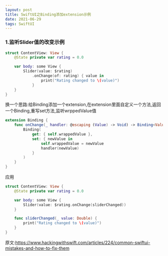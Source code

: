 ```yaml
---
layout: post
title: SwiftUI之Binding添加extension示例
date: 2021-06-29
tags: SwiftUI
---
```


### 1.监听Slider值的改变示例
```swift
struct ContentView: View {
    @State private var rating = 0.0

    var body: some View {
        Slider(value: $rating)
            .onChange(of: rating) { value in
                print("Rating changed to \(value)")
            }
    }
}
```

换一个思路:给Binding添加一个extension,在extension里面自定义一个方法,返回一个Binding,重写set方法,监听wrppedValue值
```swift
extension Binding {
    func onChange(_ handler: @escaping (Value) -> Void) -> Binding<Value> {
        Binding(
            get: { self.wrappedValue },
            set: { newValue in
                self.wrappedValue = newValue
                handler(newValue)
            }
        )
    }
}
```

应用
```swift
struct ContentView: View {
    @State private var rating = 0.0

    var body: some View {
        Slider(value: $rating.onChange(sliderChanged))
    }

    func sliderChanged(_ value: Double) {
        print("Rating changed to \(value)")
    }
}
```

原文:https://www.hackingwithswift.com/articles/224/common-swiftui-mistakes-and-how-to-fix-them
